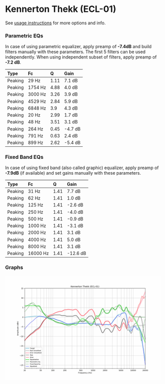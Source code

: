 # Kennerton Thekk (ECL-01)
See [usage instructions](https://github.com/jaakkopasanen/AutoEq#usage) for more options and info.

### Parametric EQs
In case of using parametric equalizer, apply preamp of **-7.4dB** and build filters manually
with these parameters. The first 5 filters can be used independently.
When using independent subset of filters, apply preamp of **-7.2 dB**.

| Type    | Fc      |    Q | Gain    |
|:--------|:--------|:-----|:--------|
| Peaking | 29 Hz   | 1.11 | 7.1 dB  |
| Peaking | 1754 Hz | 4.88 | 4.0 dB  |
| Peaking | 3000 Hz | 3.26 | 3.9 dB  |
| Peaking | 4529 Hz | 2.84 | 5.9 dB  |
| Peaking | 6848 Hz | 3.9  | 4.3 dB  |
| Peaking | 20 Hz   | 2.99 | 1.7 dB  |
| Peaking | 48 Hz   | 3.51 | 3.1 dB  |
| Peaking | 264 Hz  | 0.45 | -4.7 dB |
| Peaking | 791 Hz  | 0.63 | 2.4 dB  |
| Peaking | 899 Hz  | 2.62 | -5.4 dB |

### Fixed Band EQs
In case of using fixed band (also called graphic) equalizer, apply preamp of **-7.9dB**
(if available) and set gains manually with these parameters.

| Type    | Fc       |    Q | Gain     |
|:--------|:---------|:-----|:---------|
| Peaking | 31 Hz    | 1.41 | 7.7 dB   |
| Peaking | 62 Hz    | 1.41 | 1.0 dB   |
| Peaking | 125 Hz   | 1.41 | -2.6 dB  |
| Peaking | 250 Hz   | 1.41 | -4.0 dB  |
| Peaking | 500 Hz   | 1.41 | -0.9 dB  |
| Peaking | 1000 Hz  | 1.41 | -3.1 dB  |
| Peaking | 2000 Hz  | 1.41 | 3.1 dB   |
| Peaking | 4000 Hz  | 1.41 | 5.0 dB   |
| Peaking | 8000 Hz  | 1.41 | 3.1 dB   |
| Peaking | 16000 Hz | 1.41 | -12.6 dB |

### Graphs
![](./Kennerton%20Thekk%20(ECL-01).png)